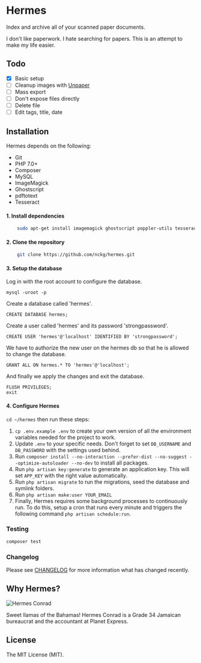 # Hermes

Index and archive all of your scanned paper documents.

I don't like paperwork. I hate searching for papers. This is an attempt to make my life easier.

## Todo

* [x] Basic setup
* [ ] Cleanup images with [Unpaper](https://www.flameeyes.eu/projects/unpaper)
* [ ] Mass export
* [ ] Don't expose files directly
* [ ] Delete file
* [ ] Edit tags, title, date

## Installation

Hermes depends on the following:

* Git
* PHP 7.0+
* Composer
* MySQL
* ImageMagick 
* Ghostscript
* pdftotext
* Tesseract

#### 1. Install dependencies

```bash
    sudo apt-get install imagemagick ghostscript poppler-utils tesseract-ocr
```

#### 2. Clone the repository

```bash
    git clone https://github.com/nckg/hermes.git
```

#### 3. Setup the database
Log in with the root account to configure the database.

    mysql -uroot -p

Create a database called 'hermes'.

    CREATE DATABASE hermes;

Create a user called 'hermes' and its password 'strongpassword'.

    CREATE USER 'hermes'@'localhost' IDENTIFIED BY 'strongpassword';

We have to authorize the new user on the hermes db so that he is allowed to change the database.

    GRANT ALL ON hermes.* TO 'hermes'@'localhost';

And finally we apply the changes and exit the database.

    FLUSH PRIVILEGES;
    exit
    
#### 4. Configure Hermes    
`cd ~/hermes` then run these steps:

1. `cp .env.example .env` to create your own version of all the environment variables needed for the project to work.
2. Update `.env` to your specific needs. Don't forget to set `DB_USERNAME` and `DB_PASSWORD` with the settings used behind.
3. Run `composer install --no-interaction --prefer-dist --no-suggest --optimize-autoloader --no-dev` to install all packages.
4. Run `php artisan key:generate` to generate an application key. This will set `APP_KEY` with the right value automatically.
5. Run `php artisan migrate` to run the migrations, seed the database and symlink folders.
6. Run `php artisan make:user YOUR_EMAIL`
7. Finally, Hermes requires some background processes to continuously run. To do this, setup a cron that runs every minute and triggers the following command `php artisan schedule:run`.

### Testing

``` bash
composer test
```

### Changelog

Please see [CHANGELOG](CHANGELOG.md) for more information what has changed recently.

## Why Hermes?

![Hermes Conrad](https://media.giphy.com/media/l4pTqyJ8XMhLZ3ScE/giphy.gif)

Sweet llamas of the Bahamas! Hermes Conrad is a Grade 34 Jamaican bureaucrat and the accountant at Planet Express. 

## License

The MIT License (MIT).
